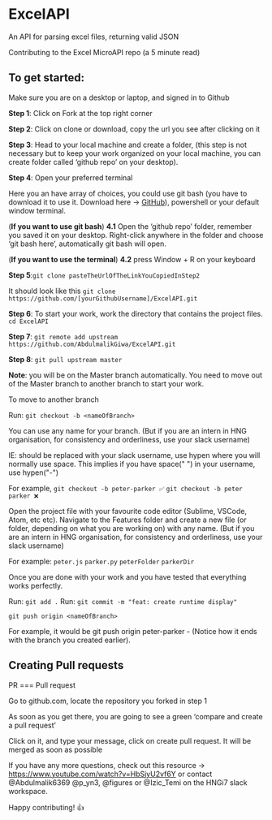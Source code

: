 # ExcelAPI
An API for parsing excel files, returning valid JSON

Contributing to the Excel MicroAPI repo (a 5 minute read)

## To get started:

Make sure you are on a desktop or laptop, and signed in to Github

**Step 1**: Click on Fork at the top right corner

**Step 2**: Click on clone or download, copy the url you see after clicking on it

**Step 3**: Head to your local machine and create a folder, (this step is not necessary but to keep your work organized on your local machine, you can create folder called ‘github repo’ on your desktop).

**Step 4**: Open your preferred terminal

Here you an have array of choices, you could use git bash (you have to download it to use it. Download here -> [GitHub](https://git-scm.com/downloads)), powershell or your default window terminal.

(**If you want to use git bash**) **4.1** Open the ‘github repo’ folder, remember you saved it on your desktop.
Right-click anywhere in the folder and choose ‘git bash here’, automatically git bash will open.

(**If you want to use the terminal**)
**4.2** press Window + R on your keyboard

**Step 5**:```git clone pasteTheUrlOfTheLinkYouCopiedInStep2```

It should look like this
```git clone https://github.com/[yourGithubUsername]/ExcelAPI.git```

**Step 6**: To start your work, work the directory that contains the project files.
```cd ExcelAPI```

**Step 7**: ```git remote add upstream https://github.com/AbdulmalikGiwa/ExcelAPI.git```

**Step 8**: ```git pull upstream master```

**Note**: you will be on the Master branch automatically.
You need to move out of the Master branch to another branch to start your work.

To move to another branch

Run: ```git checkout -b <nameOfBranch>```

You can use any name for your branch.
(But if you are an intern in HNG organisation, for consistency and orderliness, use your slack username)

IE: <nameOfBranch> should be replaced with your slack username, use hypen where you will normally use space. This implies if you have space(" ") in your username, use hypen("-")

For example,
```git checkout -b peter-parker ✅```
```git checkout -b peter parker ❌```

Open the project file with your favourite code editor (Sublime, VSCode, Atom, etc etc).
Navigate to the Features folder and create a new file (or folder, depending on what you are working on) with any name.
(But if you are an intern in HNG organisation, for consistency and orderliness, use your slack username)

For example:
```peter.js```
```parker.py```
```peterFolder```
```parkerDir```

Once you are done with your work and you have tested that everything works perfectly.

Run: ```git add .```
Run: ```git commit -m "feat: create runtime display"```

```git push origin <nameOfBranch>```

For example, it would be
git push origin peter-parker - (Notice how it ends with the branch you created earlier).

## Creating Pull requests

PR === Pull request

Go to github.com, locate the repository you forked in step 1

As soon as you get there, you are going to see a green ‘compare and create a pull request’

Click on it, and type your message, click on create pull request. It will be merged as soon as possible

If you have any more questions, check out this resource -> https://www.youtube.com/watch?v=HbSjyU2vf6Y or contact @Abdulmalik6369 @p_yn3, @figures or @Izic_Temi on the HNGi7 slack workspace.

Happy contributing! :+1:
